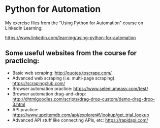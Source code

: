 # Python for Automation
My exercise files from the "Using Python for Automation" course on LinkedIn Learning:

https://www.linkedin.com/learning/using-python-for-automation


## Some useful websites from the course for practicing:
- Basic web scraping: http://quotes.toscrape.com/
- Advanced web scraping (i.e. multi-page scraping): https://scrapingclub.com/
- Browser automation practice: https://www.seleniumeasy.com/test/
- Browser automation drag-and-drop: http://dhtmlgoodies.com/scripts/drag-drop-custom/demo-drag-drop-3.html
- API practice: https://www.upcitemdb.com/api/explorer#!/lookup/get_trial_lookup
- Advanced API stuff like connecting APIs, etc: https://rapidapi.com/
